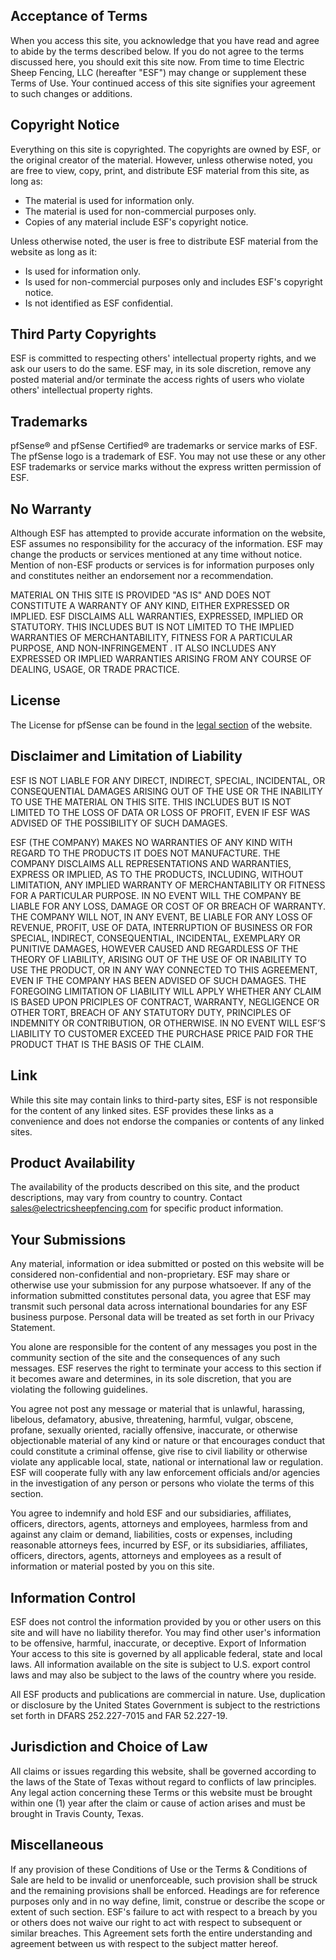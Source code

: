 Acceptance of Terms
-------------------

When you access this site, you acknowledge that you have read and agree to abide by the terms described below. If you do not agree to the terms discussed here, you should exit this site now. From time to time Electric Sheep Fencing, LLC (hereafter "ESF") may change or supplement these Terms of Use. Your continued access of this site signifies your agreement to such changes or additions.

Copyright Notice
----------------

Everything on this site is copyrighted. The copyrights are owned by ESF, or the original creator of the material. However, unless otherwise noted, you are free to view, copy, print, and distribute ESF material from this site, as long as:

* The material is used for information only.
* The material is used for non-commercial purposes only.
* Copies of any material include ESF's copyright notice.

Unless otherwise noted, the user is free to distribute ESF material from the website as long as it:

* Is used for information only.
* Is used for non-commercial purposes only and includes ESF's copyright notice.
* Is not identified as ESF confidential.

Third Party Copyrights
----------------------

ESF is committed to respecting others' intellectual property rights, and we ask our users to do the same. ESF may, in its sole discretion, remove any posted material and/or terminate the access rights of users who violate others' intellectual property rights.

Trademarks
----------

pfSense® and pfSense Certified® are trademarks or service marks of ESF. The pfSense logo is a trademark of ESF. You may not use these or any other ESF trademarks or service marks without the express written permission of ESF.

No Warranty
-----------

Although ESF has attempted to provide accurate information on the website, ESF assumes no responsibility for the accuracy of the information. ESF may change the products or services mentioned at any time without notice. Mention of non-ESF products or services is for information purposes only and constitutes neither an endorsement nor a recommendation.

MATERIAL ON THIS SITE IS PROVIDED "AS IS" AND DOES NOT CONSTITUTE A WARRANTY OF ANY KIND, EITHER EXPRESSED OR IMPLIED. ESF DISCLAIMS ALL WARRANTIES, EXPRESSED, IMPLIED OR STATUTORY. THIS INCLUDES BUT IS NOT LIMITED TO THE IMPLIED WARRANTIES OF MERCHANTABILITY, FITNESS FOR A PARTICULAR PURPOSE, AND NON-INFRINGEMENT . IT ALSO INCLUDES ANY EXPRESSED OR IMPLIED WARRANTIES ARISING FROM ANY COURSE OF DEALING, USAGE, OR TRADE PRACTICE.

License
-------

The License for pfSense can be found in the [legal section](https://www.pfsense.org/about-pfsense/#legal "license") of the website.

Disclaimer and Limitation of Liability
--------------------------------------

ESF IS NOT LIABLE FOR ANY DIRECT, INDIRECT, SPECIAL, INCIDENTAL, OR CONSEQUENTIAL DAMAGES ARISING OUT OF THE USE OR THE INABILITY TO USE THE MATERIAL ON THIS SITE. THIS INCLUDES BUT IS NOT LIMITED TO THE LOSS OF DATA OR LOSS OF PROFIT, EVEN IF ESF WAS ADVISED OF THE POSSIBILITY OF SUCH DAMAGES.

ESF (THE COMPANY) MAKES NO WARRANTIES OF ANY KIND WITH REGARD TO THE PRODUCTS IT DOES NOT MANUFACTURE. THE COMPANY DISCLAIMS ALL REPRESENTATIONS AND WARRANTIES, EXPRESS OR IMPLIED, AS TO THE PRODUCTS, INCLUDING, WITHOUT LIMITATION, ANY IMPLIED WARRANTY OF MERCHANTABILITY OR FITNESS FOR A PARTICULAR PURPOSE. IN NO EVENT WILL THE COMPANY BE LIABLE FOR ANY LOSS, DAMAGE OR COST OF OR BREACH OF WARRANTY. THE COMPANY WILL NOT, IN ANY EVENT, BE LIABLE FOR ANY LOSS OF REVENUE, PROFIT, USE OF DATA, INTERRUPTION OF BUSINESS OR FOR SPECIAL, INDIRECT, CONSEQUENTIAL, INCIDENTAL, EXEMPLARY OR PUNITIVE DAMAGES, HOWEVER CAUSED AND REGARDLESS OF THE THEORY OF LIABILITY, ARISING OUT OF THE USE OF OR INABILITY TO USE THE PRODUCT, OR IN ANY WAY CONNECTED TO THIS AGREEMENT, EVEN IF THE COMPANY HAS BEEN ADVISED OF SUCH DAMAGES. THE FOREGOING LIMITATION OF LIABILITY WILL APPLY WHETHER ANY CLAIM IS BASED UPON PRICIPLES OF CONTRACT, WARRANTY, NEGLIGENCE OR OTHER TORT, BREACH OF ANY STATUTORY DUTY, PRINCIPLES OF INDEMNITY OR CONTRIBUTION, OR OTHERWISE. IN NO EVENT WILL ESF’S LIABILITY TO CUSTOMER EXCEED THE PURCHASE PRICE PAID FOR THE PRODUCT THAT IS THE BASIS OF THE CLAIM.

Link
----

While this site may contain links to third-party sites, ESF is not responsible for the content of any linked sites. ESF provides these links as a convenience and does not endorse the companies or contents of any linked sites.

Product Availability
--------------------

The availability of the products described on this site, and the product descriptions, may vary from country to country. Contact sales@electricsheepfencing.com for specific product information.

Your Submissions
----------------

Any material, information or idea submitted or posted on this website will be considered non-confidential and non-proprietary. ESF may share or otherwise use your submission for any purpose whatsoever. If any of the information submitted constitutes personal data, you agree that ESF may transmit such personal data across international boundaries for any ESF business purpose. Personal data will be treated as set forth in our Privacy Statement.

You alone are responsible for the content of any messages you post in the community section of the site and the consequences of any such messages. ESF reserves the right to terminate your access to this section if it becomes aware and determines, in its sole discretion, that you are violating the following guidelines.

You agree not post any message or material that is unlawful, harassing, libelous, defamatory, abusive, threatening, harmful, vulgar, obscene, profane, sexually oriented, racially offensive, inaccurate, or otherwise objectionable material of any kind or nature or that encourages conduct that could constitute a criminal offense, give rise to civil liability or otherwise violate any applicable local, state, national or international law or regulation. ESF will cooperate fully with any law enforcement officials and/or agencies in the investigation of any person or persons who violate the terms of this section.

You agree to indemnify and hold ESF and our subsidiaries, affiliates, officers, directors, agents, attorneys and employees, harmless from and against any claim or demand, liabilities, costs or expenses, including reasonable attorneys fees, incurred by ESF, or its subsidiaries, affiliates, officers, directors, agents, attorneys and employees as a result of information or material posted by you on this site.

Information Control
-------------------

ESF does not control the information provided by you or other users on this site and will have no liability therefor. You may find other user's information to be offensive, harmful, inaccurate, or deceptive. Export of Information Your access to this site is governed by all applicable federal, state and local laws. All information available on the site is subject to U.S. export control laws and may also be subject to the laws of the country where you reside.

All ESF products and publications are commercial in nature. Use, duplication or disclosure by the United States Government is subject to the restrictions set forth in DFARS 252.227-7015 and FAR 52.227-19.

Jurisdiction and Choice of Law
------------------------------

All claims or issues regarding this website, shall be governed according to the laws of the State of Texas without regard to conflicts of law principles. Any legal action concerning these Terms or this website must be brought within one (1) year after the claim or cause of action arises and must be brought in Travis County, Texas.

Miscellaneous
-------------

If any provision of these Conditions of Use or the Terms & Conditions of Sale are held to be invalid or unenforceable, such provision shall be struck and the remaining provisions shall be enforced. Headings are for reference purposes only and in no way define, limit, construe or describe the scope or extent of such section. ESF's failure to act with respect to a breach by you or others does not waive our right to act with respect to subsequent or similar breaches. This Agreement sets forth the entire understanding and agreement between us with respect to the subject matter hereof.